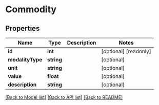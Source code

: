 # Commodity

## Properties
Name | Type | Description | Notes
------------ | ------------- | ------------- | -------------
**id** | **int** |  | [optional] [readonly] 
**modalityType** | **string** |  | [optional] 
**unit** | **string** |  | [optional] 
**value** | **float** |  | [optional] 
**description** | **string** |  | [optional] 

[[Back to Model list]](../README.md#documentation-for-models) [[Back to API list]](../README.md#documentation-for-api-endpoints) [[Back to README]](../README.md)


